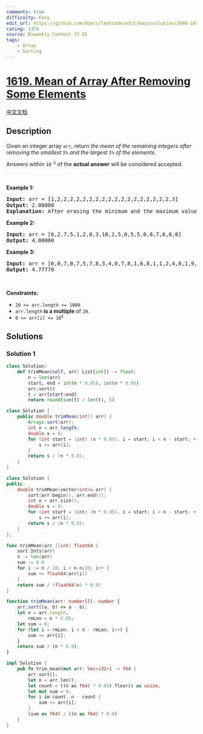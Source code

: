 ```yaml
---
comments: true
difficulty: Easy
edit_url: https://github.com/doocs/leetcode/edit/main/solution/1600-1699/1619.Mean%20of%20Array%20After%20Removing%20Some%20Elements/README_EN.md
rating: 1374
source: Biweekly Contest 37 Q1
tags:
    - Array
    - Sorting
---
```


<!-- problem:start -->

# [1619. Mean of Array After Removing Some Elements](https://leetcode.com/problems/mean-of-array-after-removing-some-elements)

[中文文档](/solution/1600-1699/1619.Mean%20of%20Array%20After%20Removing%20Some%20Elements/README.md)

## Description

<p>Given an integer array <code>arr</code>, return <em>the mean of the remaining integers after removing the smallest <code>5%</code> and the largest <code>5%</code> of the elements.</em></p>

<p>Answers within <code>10<sup>-5</sup></code> of the <strong>actual answer</strong> will be considered accepted.</p>

<p>&nbsp;</p>
<p><strong class="example">Example 1:</strong></p>

<pre>
<strong>Input:</strong> arr = [1,2,2,2,2,2,2,2,2,2,2,2,2,2,2,2,2,2,2,3]
<strong>Output:</strong> 2.00000
<strong>Explanation:</strong> After erasing the minimum and the maximum values of this array, all elements are equal to 2, so the mean is 2.
</pre>

<p><strong class="example">Example 2:</strong></p>

<pre>
<strong>Input:</strong> arr = [6,2,7,5,1,2,0,3,10,2,5,0,5,5,0,8,7,6,8,0]
<strong>Output:</strong> 4.00000
</pre>

<p><strong class="example">Example 3:</strong></p>

<pre>
<strong>Input:</strong> arr = [6,0,7,0,7,5,7,8,3,4,0,7,8,1,6,8,1,1,2,4,8,1,9,5,4,3,8,5,10,8,6,6,1,0,6,10,8,2,3,4]
<strong>Output:</strong> 4.77778
</pre>

<p>&nbsp;</p>
<p><strong>Constraints:</strong></p>

<ul>
	<li><code>20 &lt;= arr.length &lt;= 1000</code></li>
	<li><code>arr.length</code><b> </b><strong>is a multiple</strong> of <code>20</code>.</li>
	<li><code><font face="monospace">0 &lt;= arr[i] &lt;= 10<sup>5</sup></font></code></li>
</ul>

## Solutions

<!-- solution:start -->

### Solution 1

<!-- tabs:start -->

```python
class Solution:
    def trimMean(self, arr: List[int]) -> float:
        n = len(arr)
        start, end = int(n * 0.05), int(n * 0.95)
        arr.sort()
        t = arr[start:end]
        return round(sum(t) / len(t), 5)
```

```java
class Solution {
    public double trimMean(int[] arr) {
        Arrays.sort(arr);
        int n = arr.length;
        double s = 0;
        for (int start = (int) (n * 0.05), i = start; i < n - start; ++i) {
            s += arr[i];
        }
        return s / (n * 0.9);
    }
}
```

```cpp
class Solution {
public:
    double trimMean(vector<int>& arr) {
        sort(arr.begin(), arr.end());
        int n = arr.size();
        double s = 0;
        for (int start = (int) (n * 0.05), i = start; i < n - start; ++i)
            s += arr[i];
        return s / (n * 0.9);
    }
};
```

```go
func trimMean(arr []int) float64 {
	sort.Ints(arr)
	n := len(arr)
	sum := 0.0
	for i := n / 20; i < n-n/20; i++ {
		sum += float64(arr[i])
	}
	return sum / (float64(n) * 0.9)
}
```

```ts
function trimMean(arr: number[]): number {
    arr.sort((a, b) => a - b);
    let n = arr.length,
        rmLen = n * 0.05;
    let sum = 0;
    for (let i = rmLen; i < n - rmLen; i++) {
        sum += arr[i];
    }
    return sum / (n * 0.9);
}
```

```rust
impl Solution {
    pub fn trim_mean(mut arr: Vec<i32>) -> f64 {
        arr.sort();
        let n = arr.len();
        let count = ((n as f64) * 0.05).floor() as usize;
        let mut sum = 0;
        for i in count..n - count {
            sum += arr[i];
        }
        (sum as f64) / ((n as f64) * 0.9)
    }
}
```

<!-- tabs:end -->

<!-- solution:end -->

<!-- problem:end -->
